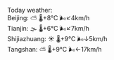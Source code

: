 Today weather:  
Beijing: ⛅️  🌡️+8°C 🌬️↙4km/h  
Tianjin: 🌫  🌡️+6°C 🌬️↙7km/h  
Shijiazhuang: ☀️   🌡️+9°C 🌬️↓5km/h  
Tangshan: ⛅️  🌡️+9°C 🌬️←17km/h  
